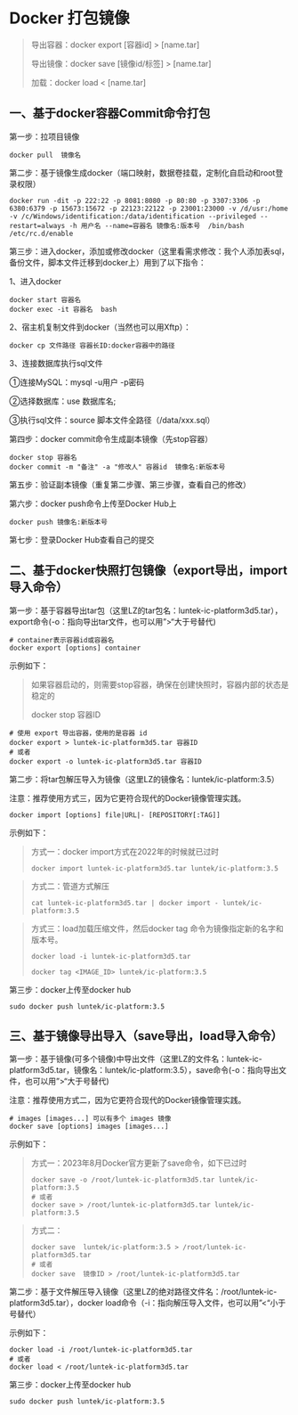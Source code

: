 # Docker 打包镜像

>导出容器：docker export [容器id] > [name.tar]
>
>导出镜像：docker save [镜像id/标签] > [name.tar]
>
>加载：docker load < [name.tar]

## 一、基于docker容器Commit命令打包

第一步：拉项目镜像

```
docker pull  镜像名
```

第二步：基于镜像生成docker（端口映射，数据卷挂载，定制化自启动和root登录权限）

```shell
docker run -dit -p 222:22 -p 8081:8080 -p 80:80 -p 3307:3306 -p 6380:6379 -p 15673:15672 -p 22123:22122 -p 23001:23000 -v /d/usr:/home -v /c/Windows/identification:/data/identification --privileged --restart=always -h 用户名 --name=容器名 镜像名:版本号  /bin/bash  /etc/rc.d/enable
```

第三步：进入docker，添加或修改docker（这里看需求修改：我个人添加表sql，备份文件，脚本文件迁移到docker上）用到了以下指令：

1、进入docker

```shell
docker start 容器名
docker exec -it 容器名  bash
```

2、宿主机复制文件到docker（当然也可以用Xftp）：

```shell
docker cp 文件路径 容器长ID:docker容器中的路径
```

3、连接数据库执行sql文件

①连接MySQL：mysql -u用户 -p密码

②选择数据库：use 数据库名;

③执行sql文件：source 脚本文件全路径（/data/xxx.sql）

第四步：docker commit命令生成副本镜像（先stop容器）

```shell
docker stop 容器名
docker commit -m "备注" -a "修改人" 容器id  镜像名:新版本号
```

第五步：验证副本镜像（重复第二步骤、第三步骤，查看自己的修改）

第六步：docker push命令上传至Docker Hub上

```shell
docker push 镜像名:新版本号
```

第七步：登录Docker Hub查看自己的提交



## 二、基于docker快照打包镜像（export导出，import导入命令）

第一步：基于容器导出tar包（这里LZ的tar包名：luntek-ic-platform3d5.tar），export命令(-o：指向导出tar文件，也可以用”>“大于号替代)

```shell
# container表示容器id或容器名
docker export [options] container
```

示例如下： 

> 如果容器启动的，则需要stop容器，确保在创建快照时，容器内部的状态是稳定的
>
> docker stop  容器ID

```shell
# 使用 export 导出容器，使用的是容器 id
docker export > luntek-ic-platform3d5.tar 容器ID
# 或者
docker export -o luntek-ic-platform3d5.tar 容器ID 
```

第二步：将tar包解压导入为镜像（这里LZ的镜像名：luntek/ic-platform:3.5）

注意：推荐使用方式三，因为它更符合现代的Docker镜像管理实践。

```shell
docker import [options] file|URL|- [REPOSITORY[:TAG]]
```

示例如下：  

> 方式一：docker import方式在2022年的时候就已过时
>
> ```shell
> docker import luntek-ic-platform3d5.tar luntek/ic-platform:3.5
> ```

> 方式二：管道方式解压
>
> ```shell
> cat luntek-ic-platform3d5.tar | docker import - luntek/ic-platform:3.5
> ```

> 方式三：load加载压缩文件，然后docker tag 命令为镜像指定新的名字和版本号。
>
> ```shell
> docker load -i luntek-ic-platform3d5.tar
> 
> docker tag <IMAGE_ID> luntek/ic-platform:3.5
> ```

第三步：docker上传至docker hub

```shell
sudo docker push luntek/ic-platform:3.5
```

## 三、基于镜像导出导入（save导出，load导入命令） 

第一步：基于镜像(可多个镜像)中导出文件（这里LZ的文件名：luntek-ic-platform3d5.tar，镜像名：luntek/ic-platform:3.5），save命令(-o：指向导出文件，也可以用”>“大于号替代)

 注意：推荐使用方式二，因为它更符合现代的Docker镜像管理实践。

```shell
# images [images...] 可以有多个 images 镜像
docker save [options] images [images...]
```

示例如下：  

> 方式一：2023年8月Docker官方更新了save命令，如下已过时
>
> ```shell
> docker save -o /root/luntek-ic-platform3d5.tar luntek/ic-platform:3.5
> # 或者
> docker save > /root/luntek-ic-platform3d5.tar luntek/ic-platform:3.5
> ```

> 方式二：
>
> ```shell
> docker save  luntek/ic-platform:3.5 > /root/luntek-ic-platform3d5.tar
> # 或者
> docker save  镜像ID > /root/luntek-ic-platform3d5.tar
> ```

第二步：基于文件解压导入镜像（这里LZ的绝对路径文件名：/root/luntek-ic-platform3d5.tar），docker load命令（-i：指向解压导入文件，也可以用”<“小于号替代）

示例如下：  

```shell
docker load -i /root/luntek-ic-platform3d5.tar
# 或者
docker load < /root/luntek-ic-platform3d5.tar
```

第三步：docker上传至docker hub

```shell
sudo docker push luntek/ic-platform:3.5
```

